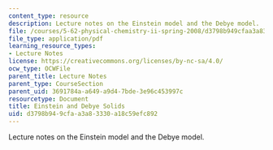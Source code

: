 ```yaml
---
content_type: resource
description: Lecture notes on the Einstein model and the Debye model.
file: /courses/5-62-physical-chemistry-ii-spring-2008/d3798b949cfaa3a83330a18c59efc892_21s_562ln08.pdf
file_type: application/pdf
learning_resource_types:
- Lecture Notes
license: https://creativecommons.org/licenses/by-nc-sa/4.0/
ocw_type: OCWFile
parent_title: Lecture Notes
parent_type: CourseSection
parent_uid: 3691784a-a649-a9d4-7bde-3e96c453997c
resourcetype: Document
title: Einstein and Debye Solids
uid: d3798b94-9cfa-a3a8-3330-a18c59efc892
---
```

Lecture notes on the Einstein model and the Debye model.
